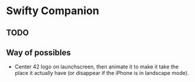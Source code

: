 # Swifty Companion

## TODO

## Way of possibles
* Center 42 logo on launchscreen, then animate it to make it take the place it actually have (or disappear if the iPhone is in landscape mode).
